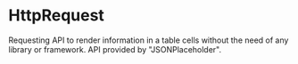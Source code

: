 # HttpRequest
Requesting API to render information in a table cells without the need of any library or framework. API provided by "JSONPlaceholder".
